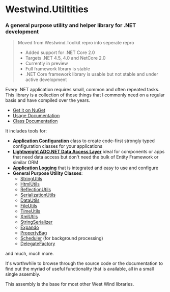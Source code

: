 # Westwind.Utiltities
### A general purpose utility and helper library for .NET development

> Moved from Westwind.Toolkit repro into seperate repro
> * Added support for .NET Core 2.0
> * Targets .NET 4.5, 4.0 and NetCore 2.0
> * Currently in preview
> * Full framework library is stable
> * .NET Core framework library is usable but not stable and under active development

Every .NET application requires small, common and often repeated tasks. This library is a collection of those things that I commonly need on a regular basis and have compiled over the years.

* [Get it on NuGet](http://nuget.org/packages/Westwind.Utilities/)
* [Usage Documentation](http://west-wind.com/westwindtoolkit/docs?page=_3rg13chn1.htm)
* [Class Documentation](http://west-wind.com/westwindtoolkit/docs/_3rg13chn1.htm)

It includes tools for:

* [**Application Configuration**](http://west-wind.com/westwindtoolkit/docs?page=_2le027umn.htm) class to create code-first strongly typed configuration classes for your applications
* [**Lightweight ADO.NET Data Access Layer**](http://west-wind.com/westwindtoolkit/docs?=page=_3ou0v2jum.htm) ideal for components or apps
  that need data access but don't need the bulk of Entity Framework or similar ORM
* [**Application Logging**](http://west-wind.com/westwindtoolkit/docs?page=_2mp013ssr.htm) that is integrated and easy to use and configure
* **General Purpose Utility Classes**:
	* [StringUtils](http://west-wind.com/westwindtoolkit/docs?topic=Class%20StringUtils)
    * [HtmlUtils](http://west-wind.com/westwindtoolkit/docs?topic=Class%20HtmlUtils)
	* [ReflectionUtils](http://west-wind.com/westwindtoolkit/docs?topic=Class%20ReflectionUtils)
	* [SerializationUtils](http://west-wind.com/westwindtoolkit/docs?topic=Class%20SerializationUtils)
	* [DataUtils](http://west-wind.com/westwindtoolkit/docs?topic=Class%20DataUtils)	
	* [FileUtils](http://west-wind.com/westwindtoolkit/docs?topic=Class%20FileUtils)
    * [TimeUtils](http://west-wind.com/westwindtoolkit/docs?topic=Class%20TimeUtils)	
    * [XmlUtils](http://west-wind.com/westwindtoolkit/docs?topic=Class%20TimeUtils)	    
    * [StringSerializer](http://west-wind.com/westwindtoolkit/docs?topic=Class%20StringSerializer)
    * [Expando](http://west-wind.com/westwindtoolkit/docs?topic=Class%20Expando)
	* [PropertyBag](http://west-wind.com/westwindtoolkit/docs?topic=Class%20PropertyBag)
    * [Scheduler](http://west-wind.com/westwindtoolkit/docs?topic=Class%20Scheduler) (for background processing)    
    * [DelegateFactory](http://west-wind.com/westwindtoolkit/docs?topic=Class%20DelegateFactory)

and much, much more.

It's worthwhile to browse through the source code or the documentation
to find out the myriad of useful functionality that is available, all
in a small single assembly.

This assembly is the base for most other West Wind libraries.